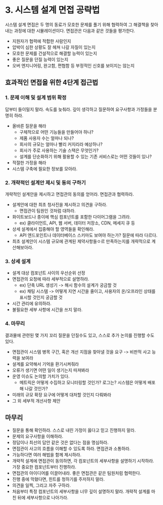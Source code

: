 # 3. 시스템 설계 면접 공략법
시스템 설계 면접은 두 명의 동료가 모호한 문제를 풀기 위해 협력하여 그 해결책을 찾아내는 과정에 대한 시뮬레이션이다.
면접관은 다음과 같은 것들을 평가한다.
- 지원자가 협력에 적합한 사람인지
- 압박이 심한 상황도 잘 헤쳐 나갈 자질이 있는지
- 모호한 문제를 건설적으로 해결할 능력이 있는지
- 좋은 질문을 던질 능력이 있는지
- 오버 엔지니어링, 완고함, 편협함 등 부정적인 신호를 보이지는 않는지
## 효과적인 면접을 위한 4단계 접근법
### 1. 문제 이해 및 설계 범위 확정
답부터 들이밀지 말라. 속도를 늦춰라. 깊이 생각하고 질문하여 요구사항과 가정들을 분명히 하라.
- 올바른 질문을 해라
  - 구체적으로 어떤 기능들을 만들어야 하나?
  - 제품 사용자 수는 얼마나 되나?
  - 회사의 규모는 얼마나 빨리 커지리라 예상하나?
  - 회사가 주로 사용하는 기술 스택은 무엇인가?
  - 설계를 단순화하기 위해 활용할 수 있는 기존 서비스로는 어떤 것들이 있나?
- 적절한 가정을 해라
- 시스템 구축에 필요한 정보를 모아라.
### 2. 개략적인 설계안 제시 및 동의 구하기
개략적인 설계안을 제시하고 면접관의 동의를 얻어라. 면접관과 협력하라.
- 설계안에 대한 최초 청사진을 제시하고 의견을 구하라.
  - 면접관이 팀원인 것처럼 대하라.
- 화이트보드나 종이에 핵심 컴포넌트를 포함한 다이어그램을 그려라.
  - ex) 클라이언트, API, 웹 서버, 데이터 저장소, CDN, 메세지 큐 등
- 상세 설계에서 집중해야 할 영역들을 확인해라.
  - API 엔드포인트나 데이터베이스 스키마도 보여야 하는가? 질문에 따라 다르다.
- 최초 설계안이 시스템 규모에 관계된 제약사항들ㅇ르 만족하는지를 개략적으로 계산해보아라.
### 3. 상세 설계
- 설계 대상 컴포넌트 사이의 우선순위 선정
- 면접관의 요청에 따라 세부적으로 설명하라.
  - ex) 단축 URL 생성기 -> 해시 함수의 설계가 궁금할 것
  - ex) 채팅 시스템 -> 어떻게 지연 시간을 줄이고, 사용자의 온/오프라인 상태를 표시할 것인지 궁금할 것
- 시간 관리에 유의하라.
- 불필요한 세부 사항에 시간을 쓰지 말라.
### 4. 마무리
결과물에 관련된 몇 가지 꼬리 질문을 던질수도 있고, 스스로 추가 논의를 진행할 수도 있다.
- 면접관이 시스템 병목 구간, 혹은 개선 지점을 찾아낼 것을 요구 -> 비판적 사고 능력을 보여라
- 설계를 요약해서 기억을 환기시켜줘라
- 오류가 생기면 어떤 일이 생기는지 따져봐라
- 운영 이슈도 논의할 가치가 있다.
  - 메트릭은 어떻게 수집하고 모니터링할 것인가? 로그는? 시스템은 어떻게 배포해 나갈 것인가?
- 미래의 규모 확장 요구에 어떻게 대처할 것인지 다뤄봐라
- 그 외 세부적 개선사항 제안

## 마무리
- 질문을 통해 확인하라. 스스로 내린 가정이 옳다고 믿고 진행하지 말라.
- 문제의 요구사항을 이해하라.
- 정답이나 최선의 답안 같은 것은 없다는 점을 명심하라.
- 면접관이 사고의 흐름을 이해할 수 있도록 하라. 면접관과 소통하라.
- 가능하다면 여러 해법을 함께 제시하라.
- 개략적 설계에 면접관이 동의하면, 각 컴포넌트의 세부사항을 설명하기 시작하라. 가장 중요한 컴포넌트부터 진행하라.
- 면접관의 아이디어를 이끌어내라. 좋은 면접관은 같은 팀원처럼 협력한다.
- 진행 중에 막혔다면, 힌트를 청하기를 주저하지 말라.
- 의견을 일찍, 그리고 자주 구하라.
- 처음부터 특정 컴포넌트의 세부사항을 너무 깊이 설명하지 말라. 개략적 설계를 마친 뒤에 세부사항으로 나아가라.
